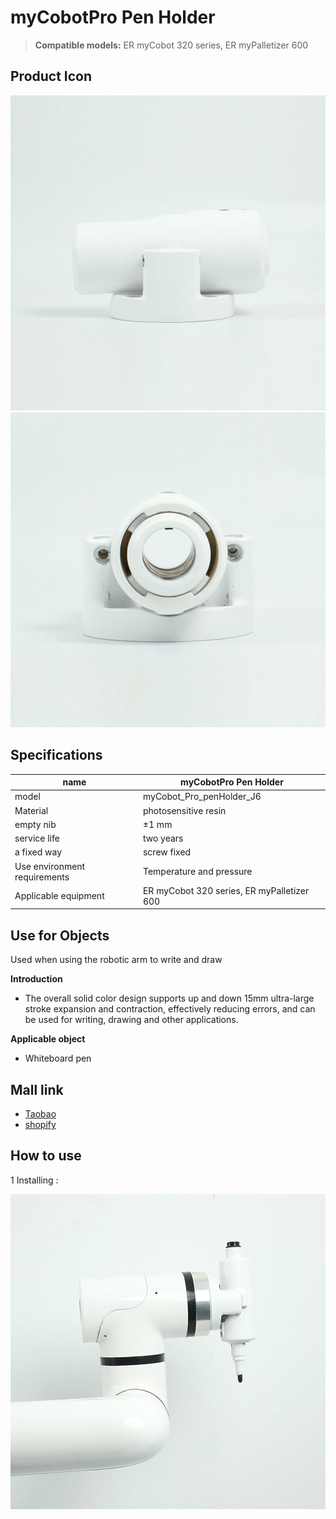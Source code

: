 # myCobotPro Pen Holder

> **Compatible models:** ER myCobot 320 series, ER myPalletizer 600

## Product Icon

<img src="../../../resources/1-ProductIntroduction/1.4/1.4.4-Other/1-PenHoldPro/myCobotProPenHolder-1.jpg" alt="img-1" width="800" height=“auto” />

<img src="../../../resources/1-ProductIntroduction/1.4/1.4.4-Other/1-PenHoldPro/myCobotProPenHolder-2.jpg" alt="img-2" width="800" height=“auto” />

## Specifications

| **name**                     | **myCobotPro Pen Holder**                  |
| ---------------------------- | ------------------------------------------ |
| model                        | myCobot_Pro_penHolder_J6                   |
| Material                     | photosensitive resin                       |
| empty nib                    | ±1 mm                                      |
| service life                 | two years                                  |
| a fixed way                  | screw fixed                                |
| Use environment requirements | Temperature and pressure                   |
| Applicable equipment         | ER myCobot 320 series, ER myPalletizer 600 |

## Use for Objects

Used when using the robotic arm to write and draw

**Introduction**

- The overall solid color design supports up and down 15mm ultra-large stroke expansion and contraction, effectively reducing errors, and can be used for writing, drawing and other applications.

**Applicable object**

- Whiteboard pen

## Mall link

-   [Taobao](https://shop504055678.taobao.com)
-   [shopify](https://shop.elephantrobotics.com/)

 ## How to use

1 Installing : <br>

<img src="../../../resources/1-ProductIntroduction/1.4/1.4.4-Other/1-PenHoldPro/myCobotProPenHolder-3.jpg" alt="img-1" width="800" height=“auto” /> <br>
